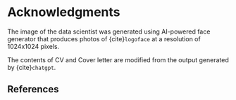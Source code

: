 # Acknowledgments

The image of the data scientist was generated using AI-powered face generator that produces photos of {cite}`logoface` at a resolution of 1024x1024 pixels.

The contents of CV and Cover letter are modified from the output generated by {cite}`chatgpt`.

## References
```{bibliography}
```
